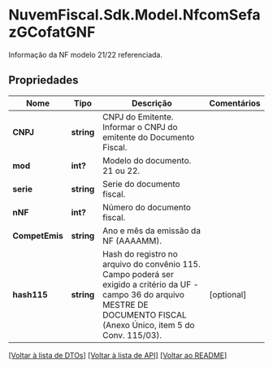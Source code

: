 # NuvemFiscal.Sdk.Model.NfcomSefazGCofatGNF
Informação da NF modelo 21/22 referenciada.

## Propriedades

Nome | Tipo | Descrição | Comentários
------------ | ------------- | ------------- | -------------
**CNPJ** | **string** | CNPJ do Emitente.  Informar o CNPJ do emitente do Documento Fiscal. | 
**mod** | **int?** | Modelo do documento.  21 ou 22. | 
**serie** | **string** | Serie do documento fiscal. | 
**nNF** | **int?** | Número do documento fiscal. | 
**CompetEmis** | **string** | Ano e mês da emissão da NF (AAAAMM). | 
**hash115** | **string** | Hash do registro no arquivo do convênio 115.  Campo poderá ser exigido a critério da UF - campo 36 do arquivo MESTRE DE DOCUMENTO FISCAL (Anexo Único, item 5 do Conv. 115/03). | [optional] 

[[Voltar à lista de DTOs]](../README.md#documentation-for-models) [[Voltar à lista de API]](../README.md#documentation-for-api-endpoints) [[Voltar ao README]](../README.md)

